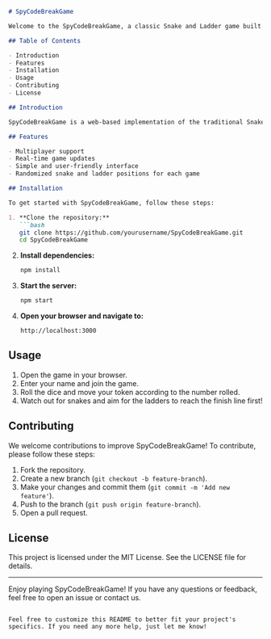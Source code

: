 ```markdown
# SpyCodeBreakGame

Welcome to the SpyCodeBreakGame, a classic Snake and Ladder game built with Node.js and Express!

## Table of Contents

- Introduction
- Features
- Installation
- Usage
- Contributing
- License

## Introduction

SpyCodeBreakGame is a web-based implementation of the traditional Snake and Ladder game. It allows multiple players to enjoy the game online with a simple and intuitive interface.

## Features

- Multiplayer support
- Real-time game updates
- Simple and user-friendly interface
- Randomized snake and ladder positions for each game

## Installation

To get started with SpyCodeBreakGame, follow these steps:

1. **Clone the repository:**
   ```bash
   git clone https://github.com/yourusername/SpyCodeBreakGame.git
   cd SpyCodeBreakGame
   ```

2. **Install dependencies:**
   ```bash
   npm install
   ```

3. **Start the server:**
   ```bash
   npm start
   ```

4. **Open your browser and navigate to:**
   ```
   http://localhost:3000
   ```

## Usage

1. Open the game in your browser.
2. Enter your name and join the game.
3. Roll the dice and move your token according to the number rolled.
4. Watch out for snakes and aim for the ladders to reach the finish line first!

## Contributing

We welcome contributions to improve SpyCodeBreakGame! To contribute, please follow these steps:

1. Fork the repository.
2. Create a new branch (`git checkout -b feature-branch`).
3. Make your changes and commit them (`git commit -m 'Add new feature'`).
4. Push to the branch (`git push origin feature-branch`).
5. Open a pull request.

## License

This project is licensed under the MIT License. See the LICENSE file for details.

---

Enjoy playing SpyCodeBreakGame! If you have any questions or feedback, feel free to open an issue or contact us.

```

Feel free to customize this README to better fit your project's specifics. If you need any more help, just let me know!
